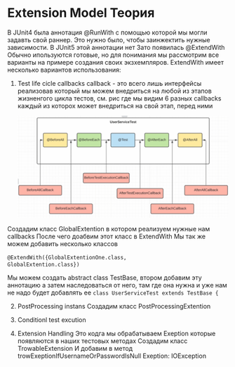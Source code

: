 # Extension Model Теория

В JUnit4 была аннотация @RunWith с помощью которой мы могли задавть свой раннер. Это нужно было, 
чтобы заинжектить нужные зависимости.
В JUnit5 этой аннотации нет
Зато появилась @ExtendWith
Обычно ипользуются готовые, но для понимания мы рассмотрим все варианты на примере создания 
своих экзхемпляров.
ExtendWith имеет несколько вариантов использования:
1. Test life cicle callbacks
   callback - это всего лишь интерфейсы реализовав который мы можем внедриться на любой из 
   этапов жизненгого цикла тестов, см. рис где мы видим 6 разных callbacks каждый из которох 
   может внедриться на свой этап, перед ними
   
   ![callbacks.png](src/main/resources/callbacks.png)

Создадим класс GlobalExtention в котором реализуем нужные нам callbacks
После чего доабвим этот класс в ExtendWith
Мы так же можем добавить несколько классов
```
@ExtendWith({GlobalExtentionOne.class,
GlobalExtention.class})
```
Мы можем создать abstract class TestBase, втором добавим эту аннотацию
а затем наследоваться от него, там где она нужна и уже нам не надо будет добавлять ее
```class UserServiceTest extends TestBase {```

2. PostProcessing instans
Создадим класс PostProcessingExtention

3. Conditionl test excution


4. Extension Handling
Это кодга мы обрабатываем Exeption которые появляются в наших тестовых методах
Создадим класс TrowableExtension
И добавим в метод trowExeptionIfUsernameOrPasswordIsNull Exeption: IOException






